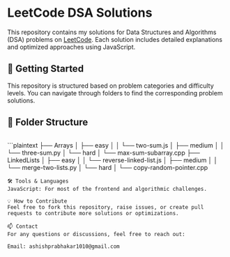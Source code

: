 # LeetCode DSA Solutions

This repository contains my solutions for Data Structures and Algorithms (DSA) problems on [LeetCode](https://leetcode.com/). Each solution includes detailed explanations and optimized approaches using JavaScript.

## 🚀 Getting Started

This repository is structured based on problem categories and difficulty levels. You can navigate through folders to find the corresponding problem solutions.

## 📁 Folder Structure
<p><img src"https://github.com/ashish8513/Leetcode-dsa/blob/main/vs%20code.png" width="500" /><p/>
```plaintext
├── Arrays
│   ├── easy
│   │   └── two-sum.js
│   ├── medium
│   │   └── three-sum.py
│   └── hard
│       └── max-sum-subarray.cpp
├── LinkedLists
│   ├── easy
│   │   └── reverse-linked-list.js
│   ├── medium
│   │   └── merge-two-lists.py
│   └── hard
│       └── copy-random-pointer.cpp

````
🛠 Tools & Languages
JavaScript: For most of the frontend and algorithmic challenges.

💡 How to Contribute
Feel free to fork this repository, raise issues, or create pull requests to contribute more solutions or optimizations.

📫 Contact
For any questions or discussions, feel free to reach out:

Email: ashishprabhakar1010@gmail.com
